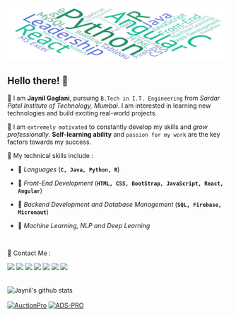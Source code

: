 ![Mast](https://github.com/Jaynil1611/Jaynil1611/raw/master/Github_Cover.jpeg)

## Hello there! 👋

📌 I am **Jaynil Gaglani**, pursuing `B.Tech in I.T. Engineering` from *Sardar Patel Institute of Technology, Mumbai*. I am interested in learning new technologies and build exciting real-world projects.

📌 I am `extremely motivated` to constantly develop my skills and *grow professionally*. **Self-learning ability** and `passion for my work` are the key factors towards my success.

📌 My technical skills include :

 - 🎯 *Languages* (**`C, Java, Python, R`**)

 - 🎯 *Front-End Development* (**`HTML, CSS, BootStrap, JavaScript, React, Angular`**)

 - 🎯 *Backend Development and Database Management* (**`SQL, Firebase, Micronaut`**)

 - 🎯 *Machine Learning, NLP and Deep Learning*
<br/>

📌 Contact Me :


[<img src="https://img.shields.io/badge/linkedin-%230077B5.svg?&style=for-the-badge&logo=linkedin&logoColor=white"/>](https://www.linkedin.com/in/jaynilgaglani/)
[<img src="https://img.shields.io/badge/twitter-%231DA1F2.svg?&style=for-the-badge&logo=twitter&logoColor=white"/>](https://twitter.com/JAYNIL1611)
[<img src="https://img.shields.io/badge/instagram-%23E4405F.svg?&style=for-the-badge&logo=instagram&logoColor=white"/>](https://www.instagram.com/jaynil_gaglani/)
[<img src="https://img.shields.io/badge/facebook-%231877F2.svg?&style=for-the-badge&logo=facebook&logoColor=white"/>](https://www.facebook.com/people/Jaynil-Gaglani/100009191846557)
[<img src="https://img.shields.io/badge/quora-%23ff6666.svg?&style=for-the-badge&logo=quora&logoColor=red"/>](https://www.quora.com/profile/Jaynil-Gaglani)
[<img src="https://img.shields.io/badge/medium-%23737373.svg?&style=for-the-badge&logo=medium&logoColor=black"/>](https://medium.com/@g.jaynil2401)
[<img src="https://img.shields.io/badge/leetcode-%2300e600.svg?&style=for-the-badge&logo=leetcode&logoColor=black"/>](https://leetcode.com/jaynil1611/)
<br/><br/><br/>
![Jaynil's github stats](https://github-readme-stats.vercel.app/api?username=Jaynil1611&show_icons=true&title_color=fff&icon_color=79ff97&text_color=9f9f9f&bg_color=151515)
<br/><br/>
[![AuctionPro](https://github-readme-stats.vercel.app/api/pin/?username=Jaynil1611&repo=AuctionPro&&title_color=fff&icon_color=79ff97&text_color=9f9f9f&bg_color=151515)](https://github.com/Jaynil1611/AuctionPro)
[![ADS-PRO](https://github-readme-stats.vercel.app/api/pin/?username=Jaynil1611&repo=ADS-PRO&&title_color=fff&icon_color=79ff97&text_color=9f9f9f&bg_color=151515)](https://github.com/Jaynil1611/ADS-PRO)
